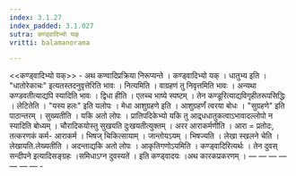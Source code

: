 ```yaml
---
index: 3.1.27
index_padded: 3.1.027
sutra: कण्ड्वादिभ्यो यक्
vritti: balamanorama

---
```

<<कण्ड्वादिभ्यो यक्>> - अथ कण्वादिप्रक्रिया निरूप्यन्ते । कण्ड्वादिभ्यो यक् । धातुभ्य इति । "धातोरेकाचः" इत्यतस्तदनुवृत्तेरिति भावः । नित्यमिति । वाग्रहणं तु निवृत्तमिति भावः । अन्यथा कण्डवतीत्याद्यपि स्यादिति भावः । द्विधा हीति । एतच्च भाष्ये स्पष्टम् । तेन कण्डूरित्याद्यविगृहीतरूपसिद्धिः । लेटितेति । "यस्य हलः" इति यलोपः । मेधा आशुग्रहणे इति । आशुग्रहणँ त्वरया बोधः । "सुग्रहणे" इति पाठान्तरम् । सुख्यतीति । यकि अतो लोपः । प्रातिपदिकेभ्यो यकि तु आद्र्धधातुकत्वाऽभावादल्लोपो न स्यादिति बोध्यम् । चौरादिकयोस्तु सुखयति दुःखयतीत्युक्तम् । अरर आराकर्मणीति । आरा = प्रतोदः, तत्करणकं कर्म- आराकर्म । भिषज् चिकित्सायाम् । जान्तोयऽयम् । भिषज्यति । लेखा स्खलने चेति । लेखायति.लेख्यतीति । अदन्ताद्यकि अतो लोपः । आकृतिगणोऽयमिति । कण्ड्वादिरित्यर्थः । तेन दुवस् सन्दीपने इत्यादिसङ्ग्रहः ।समिधाऽग्न दुवस्यते॑ । इति कण्ड्वादयः ।अथ कारकप्रकरणम् । —  —  —  —  —  —  — -